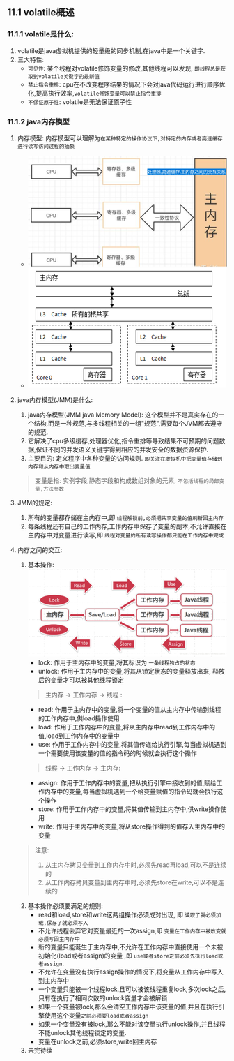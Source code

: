 ## 11.1 volatile概述
### 11.1.1 volatile是什么:
1. volatile是java虚拟机提供的轻量级的同步机制,在java中是一个关键字.
2. 三大特性:
    - `可见性`: 某个线程对volatile修饰变量的修改,其他线程可以发现, `即线程总是获取到volatile关键字的最新值`
    - `禁止指令重排`: cpu在不改变程序结果的情况下会对java代码运行进行顺序优化,提高执行效率,`volatile修饰变量可以禁止指令重排`
    - `不保证原子性`: volatile是无法保证原子性
    
### 11.1.2 java内存模型
1. 内存模型: 内存模型可以理解为`在某种特定的操作协议下,对特定的内存或者高速缓存进行读写访问过程的抽象`
   - ![处理器,高速缓存,主内存之间的交互关系](../../_media/chapter11_MultiThread/1_volatile/处理器,高速缓存,主内存之间的交互关系.png)
   - ![内存模型](../../_media/chapter11_MultiThread/1_volatile/内存模型.png)
2. java内存模型(JMM)是什么:
    1. java内存模型(JMM java Memory Model): 这个模型并不是真实存在的一个结构,而是一种规范,与多线程相关的一组"规范",需要每个JVM都去遵守的规范.
    2. 它解决了cpu多级缓存,处理器优化,指令重排等导致结果不可预期的问题数据,保证不同的并发语义关键字得到相应的并发安全的数据资源保护.
    3. 主要目的: 定义程序中各种变量的访问规则. `即关注在虚拟机中把变量值存储到内存和从内存中取出变量值`
      > 变量是指: 实例字段,静态字段和构成数组对象的元素, `不包括线程的局部变量,方法参数`
 
3. JMM的规定: 
   1. 所有的变量都存储在主内存中,即 `线程解锁前,必须把共享变量的值刷新回主内存`
   2. 每条线程还有自己的工作内存,工作内存中保存了变量的副本,不允许直接在主内存中对变量进行读写,即 `线程对变量的所有读写操作都只能在工作内存中完成`

4. 内存之间的交互:
   1. 基本操作: 
      ![内存之间的交互](../../_media/chapter11_MultiThread/1_volatile/内存之间的交互.png)
      - lock: 作用于主内存中的变量,将其标识为 `一条线程独占的状态`
      - unlock: 作用于主内存中的变量,将其从锁定状态的变量释放出来, 释放后的变量才可以被其他线程锁定
      > 主内存 -> 工作内存 -> 线程 : 
      - read: 作用于主内存中的变量,将一个变量的值从主内存中传输到线程的工作内存中,供load操作使用
      - load: 作用于工作内存中的变量,将从主内存中read到工作内存中的值,load到工作内存中的变量中
      - use: 作用于工作内存中的变量,将其值传递给执行引擎,每当虚拟机遇到一个需要使用该变量的值的指令码的时候就会执行这个操作
      > 线程 -> 工作内存 -> 主内存:
      - assign: 作用于工作内存中的变量,把从执行引擎中接收到的值,赋给工作内存中的变量,每当虚拟机遇到一个给变量赋值的指令码就会执行这个操作
      - store: 作用于工作内存中的变量,将其值传输到主内存中,供write操作使用
      - write: 作用于主内存中的变量,将从store操作得到的值存入主内存中的变量
   > 注意:
   > 1. 从主内存拷贝变量到工作内存中时,必须先read再load,可以不是连续的
   > 2. 从工作内存拷贝变量到主内存中时,必须先store在write,可以不是连续的
   2. 基本操作必须要满足的规则:
      - read和load,store和write这两组操作必须成对出现, 即 `读取了就必须加载,保存了就必须写入`
      - 不允许线程丢弃它对变量最近的一次assign,即 `变量在工作内存中被改变就必须写回主内存中`
      - 新的变量只能诞生于主内存中,不允许在工作内存中直接使用一个未被初始化(load或者assign)的变量
   ,即 `use或者store之前必须先执行load或者assign`.
      - 不允许在变量没有执行assign操作的情况下,将变量从工作内存中写入到主内存中
      - 一个变量只能被一个线程lock,且可以被该线程重复lock,多次lock之后,只有在执行了相同次数的unlock变量才会被解锁
      - 如果一个变量被lock,那么会清空工作内存中该变量的值,并且在执行引擎使用这个变量`之前必须要load或者assign`
      - 如果一个变量没有被lock,那么不能对该变量执行unlock操作,并且线程不能unlock其他线程锁定的变量.
      - 变量在unlock之前,必须store,write回主内存
   3. 未完待续